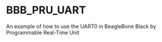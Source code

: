 BBB_PRU_UART
============

An example of how to use the UART0 in BeagleBone Black by Programmable Real-Time Unit
